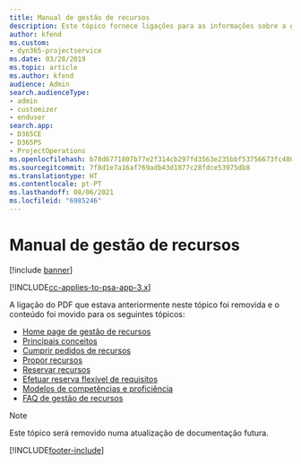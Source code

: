 ```yaml
---
title: Manual de gestão de recursos
description: Este tópico fornece ligações para as informações sobre a gestão de recursos no Project Service Automation.
author: kfend
ms.custom:
- dyn365-projectservice
ms.date: 03/28/2019
ms.topic: article
ms.author: kfend
audience: Admin
search.audienceType:
- admin
- customizer
- enduser
search.app:
- D365CE
- D365PS
- ProjectOperations
ms.openlocfilehash: b78d6771807b77e2f314cb297fd3563e235bbf53756673fc480df09e9b84dbbf
ms.sourcegitcommit: 7f8d1e7a16af769adb43d1877c28fdce53975db8
ms.translationtype: HT
ms.contentlocale: pt-PT
ms.lasthandoff: 08/06/2021
ms.locfileid: "6985246"
---
```

# <a name="resource-management-guide"></a>Manual de gestão de recursos

[!include [banner](../../includes/psa-now-project-operations.md)]

[!INCLUDE[cc-applies-to-psa-app-3.x](../../includes/cc-applies-to-psa-app-3x.md)]

A ligação do PDF que estava anteriormente neste tópico foi removida e o conteúdo foi movido para os seguintes tópicos:

- [Home page de gestão de recursos](../resource-management-home-page.md)
- [Principais conceitos](../reports-key-concepts.md)
- [Cumprir pedidos de recursos](../resource-management-fulfill-requests.md)
- [Propor recursos](../resource-management-propose-resources.md)
- [Reservar recursos](../resource-management-book-resources-scheduleboard.md)
- [Efetuar reserva flexível de requisitos](../resource-management-softbook-requirements.md)
- [Modelos de competências e proficiência](../resource-management-skills-proficiency.md)
- [FAQ de gestão de recursos](../resource-management-faq.md)

> [!NOTE]
> Este tópico será removido numa atualização de documentação futura. 


[!INCLUDE[footer-include](../../includes/footer-banner.md)]